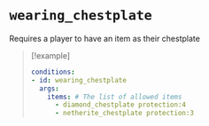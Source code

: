 # `wearing_chestplate`

Requires a player to have an item as their chestplate

> [!example]
> ```yaml
> conditions:
> - id: wearing_chestplate
>   args:
>     items: # The list of allowed items
>       - diamond_chestplate protection:4
>       - netherite_chestplate protection:3 
> ```

